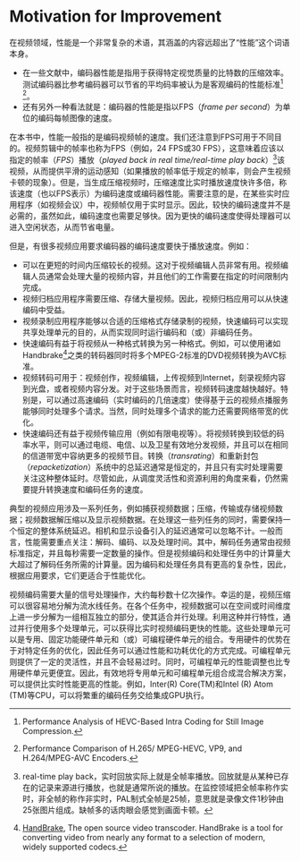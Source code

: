# Motivation for Improvement

在视频领域，性能是一个非常复杂的术语，其涵盖的内容远超出了“性能”这个词语本身。
* 在一些文献中，编码器性能是指用于获得特定视觉质量的比特数的压缩效率。测试编码器比参考编码器可以节省的平均码率被认为是客观编码的性能标准[^1] [^2]。
* 还有另外一种看法就是：编码器的性能是指以FPS（*frame per second*）为单位的编码每帧图像的速度。

在本书中，性能一般指的是编码视频帧的速度。我们还注意到FPS可用于不同目的。视频剪辑中的帧率也称为FPS（例如，24 FPS或30 FPS），这意味着应该以指定的帧率（*FPS*）播放（*played back in real time/real-time play back*）[^3]该视频，从而提供平滑的运动感知（如果播放的帧率低于规定的帧率，则会产生视频卡顿的现象）。但是，当生成压缩视频时，压缩速度比实时播放速度快许多倍，称该速度（也以FPS表示）为编码速度或编码器性能。需要注意的是，在某些实时应用程序（如视频会议）中，视频帧仅用于实时显示。因此，较快的编码速度并不是必需的，虽然如此，编码速度也需要足够快。因为更快的编码速度使得处理器可以进入空闲状态，从而节省电量。

但是，有很多视频应用要求编码器的编码速度要快于播放速度。例如：

* 可以在更短的时间内压缩较长的视频。这对于视频编辑人员非常有用。视频编辑人员通常会处理大量的视频内容，并且他们的工作需要在指定的时间限制内完成。
* 视频归档应用程序需要压缩、存储大量视频。因此，视频归档应用可以从快速编码中受益。
* 视频录制应用程序能够以合适的压缩格式存储录制的视频，快速编码可以实现共享处理单元的目的，从而实现同时运行编码和（或）非编码任务。
* 快速编码有益于将视频从一种格式转换为另一种格式。例如，可以使用诸如Handbrake[^4]之类的转码器同时将多个MPEG-2标准的DVD视频转换为AVC标准。
* 视频转码可用于：视频创作，视频编辑，上传视频到Internet，刻录视频内容到光盘，或者视频内容分发。对于这些场景而言，视频转码速度越快越好。特别是，可以通过高速编码（实时编码的几倍速度）使得基于云的视频点播服务能够同时处理多个请求。当然，同时处理多个请求的能力还需要网络带宽的优化。
* 快速编码还有益于视频传输应用（例如有限电视等）。将视频转换到较低的码率水平，则可以通过电缆、电信、以及卫星有效地分发视频，并且可以在相同的信道带宽中容纳更多的视频节目。转换（*transrating*）和重新封包（*repacketization*）系统中的总延迟通常是恒定的，并且只有实时处理需要关注这种整体延时。尽管如此，从调度灵活性和资源利用的角度来看，仍然需要提升转换速度和编码任务的速度。

典型的视频应用涉及一系列任务，例如捕获视频数据；压缩，传输或存储视频数据；视频数据解压缩以及显示视频数据。在处理这一些列任务的同时，需要保持一个恒定的整体系统延迟。相机和显示设备引入的延迟通常可以忽略不计。一般而言，性能需要重点关注：解码、编码、以及处理时间。其中，解码任务通常由视频标准指定，并且每秒需要一定数量的操作。但是视频编码和处理任务中的计算量大大超过了解码任务所需的计算量。因为编码和处理任务具有更高的复杂性，因此，根据应用要求，它们更适合于性能优化。

视频编码需要大量的信号处理操作，大约每秒数十亿次操作。幸运的是，视频压缩可以很容易地分解为流水线任务。在各个任务中，视频数据可以在空间或时间维度上进一步分解为一组相互独立的部分，使其适合并行处理。利用这种并行特性，通过并行使用多个处理单元，可以获得比实时视频编码更快的性能。这些处理单元可以是专用、固定功能硬件单元和（或）可编程硬件单元的组合。专用硬件的优势在于对特定任务的优化，因此任务可以通过性能和功耗优化的方式完成。可编程单元则提供了一定的灵活性，并且不会轻易过时。同时，可编程单元的性能调整也比专用硬件单元更便宜。因此，有效地将专用单元和可编程单元组合成混合解决方案，可以提供比实时性能更高的性能。例如，Inter(R) Core(TM)和Intel (R) Atom (TM)等CPU，可以将繁重的编码任务交给集成GPU执行。

[^1]: Performance Analysis of HEVC-Based Intra Coding for Still Image Compression.

[^2]: Performance Comparison of H.265/ MPEG-HEVC, VP9, and H.264/MPEG-AVC Encoders.

[^3]: real-time play back，实时回放实际上就是全帧率播放。回放就是从某种已存在的记录来源进行播放，也就是通常所说的播放。在监控领域把全帧率称作实时，非全帧的称作非实时，PAL制式全帧是25帧，意思就是录像文件1秒钟由25张图片组成。缺帧多的话肉眼会感觉到画面卡顿。

[^4]: [HandBrake](https://handbrake.fr), The open source video transcoder. HandBrake is a tool for converting video from nearly any format to a selection of modern, widely supported codecs.